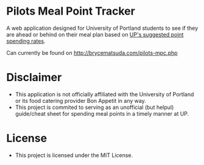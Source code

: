 Pilots Meal Point Tracker
==========================

A web application designed for University of Portland students to see if they are ahead or behind on their meal plan based on [UP's suggested point spending rates](http://www.up.edu/housing/default.aspx?cid=6907&pid=2576).

Can currently be found on http://brycematsuda.com/pilots-mpc.php

Disclaimer
==========================

- This application is not officially affiliated with the University of Portland or its food catering provider Bon Appetit in any way.
- This project is commited to serving as an unofficial (but helpul) guide/cheat sheet for spending meal points in a timely manner at UP.

License
==========================
- This project is licensed under the MIT License.